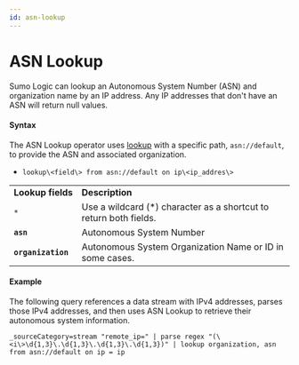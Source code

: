 ```yaml
---
id: asn-lookup
---
```


# ASN Lookup

Sumo Logic can lookup an Autonomous System Number (ASN) and organization
name by an IP address. Any IP addresses that don't have an ASN will
return null values.

#### Syntax

The ASN Lookup operator uses [lookup](lookup-classic.md "lookup") with a
specific path, `asn://default`, to provide the ASN and associated
organization.

-   `lookup\<field\> from asn://default on ip\<ip_addres\>`

|                    |                                                                    |
|--------------------|--------------------------------------------------------------------|
| **Lookup fields**  | **Description**                                                    |
| `*`                | Use a wildcard (\*) character as a shortcut to return both fields. |
| **`asn`**          | Autonomous System Number                                           |
| **`organization`** | Autonomous System Organization Name or ID in some cases.           |

#### Example

The following query references a data stream with IPv4 addresses, parses
those IPv4 addresses, and then uses ASN Lookup to retrieve their
autonomous system information. 

`_sourceCategory=stream "remote_ip=" | parse regex "(\<i\>\d{1,3}\.\d{1,3}\.\d{1,3}\.\d{1,3})" | lookup organization, asn from asn://default on ip = ip`
